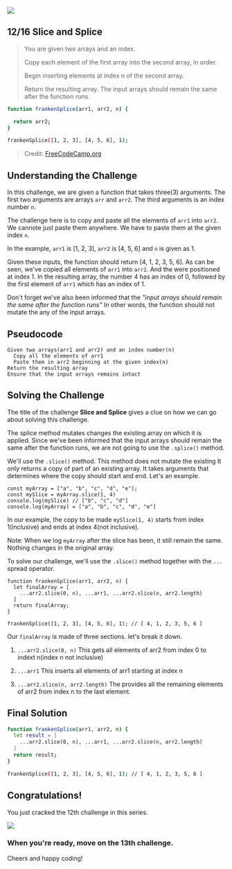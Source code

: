 ![](https://img.shields.io/badge/Coding-Challenges-darkgreen)

## 12/16 Slice and Splice

>You are given two arrays and an index.
>
>Copy each element of the first array into the second array, in order.
>
>Begin inserting elements at index n of the second array.
>
>Return the resulting array. The input arrays should remain the same after the function runs.

```bash
function frankenSplice(arr1, arr2, n) {

  return arr2;
}

frankenSplice([1, 2, 3], [4, 5, 6], 1);
```
> Credit: [FreeCodeCamp.org](https://www.freecodecamp.org/learn/javascript-algorithms-and-data-structures/basic-algorithm-scripting/slice-and-splice)


## Understanding the Challenge

In this challenge, we are given a function that takes three(3) arguments. The first two arguments are arrays `arr` and `arr2`. The third arguments is an index number `n`.

The challenge here is to copy and paste all the elements of `arr1` into `arr2`. We cannote just paste them anywhere. We have to paste them at the given index `n`.

In the example, `arr1` is [1, 2, 3], `arr2` is [4, 5, 6] and `n` is given as 1. 

Given these inputs, the function should return [4, 1, 2, 3, 5, 6]. As can be seen, we've copied all elements of `arr1` into `arr2`. And the were positioned at index 1. 
In the resulting array, the number 4 has an index of 0, followed by the first element of `arr1` which has an index of 1.

Don't forget we've also been informed that the _"input arrays should remain the same after the function runs"_ In other words, the function should not mutate the any of the input arrays.

## Pseudocode
```
Given two arrays(arr1 and arr2) and an index number(n)
  Copy all the elements of arr1
  Paste them in arr2 beginning at the given index(n)
Return the resulting array
Ensure that the input arrays remains intact
```

## Solving the Challenge

The title of the challenge **Slice and Splice** gives a clue on how we can go about solving this challenge.

The splice method mutates changes the existing array on which it is applied. Since we've been informed that the input 
arrays should remain the same after the function runs, we are not going to use the `.splice()` method.

We'll use the `.slice()` method. This method does not mutate the existing It only returns a copy of part of an existing array. It takes arguments that determines where the copy should start and end. Let's an example.

```
const myArray = ["a", "b", "c", "d", "e"];
const mySlice = myArray.slice(1, 4) 
console.log(mySlice) // ["b", "c", "d"]
console.log(myArray) = ["a", "b", "c", "d", "e"]
```
In our example, the copy to be made `mySlice(1, 4)` starts from index 1(inclusive) and ends at index 4(not inclusive). 

Note: When we log `myArray` after the slice has been, it still remain the same. Nothing changes in the original array.

To solve our challenge, we'll use the `.slice()` method together with the `...` spread operator.

```
function frankenSplice(arr1, arr2, n) {
  let finalArray = [
    ...arr2.slice(0, n), ...arr1, ...arr2.slice(n, arr2.length)
  ]
  return finalArray;
}

frankenSplice([1, 2, 3], [4, 5, 6], 1); // [ 4, 1, 2, 3, 5, 6 ]
```

Our `finalArray` is made of three sections. let's break it down.

1. `...arr2.slice(0, n)`
This gets all elements of arr2 from index 0 to indext n(index n not inclusive)

2. `...arr1`
This inserts all elements of arr1 starting at index n

3. `...arr2.slice(n, arr2.length)`
The provides all the remaining elements of arr2 from index n to the last element.

## Final Solution
```bash
function frankenSplice(arr1, arr2, n) {
  let result = [
    ...arr2.slice(0, n), ...arr1, ...arr2.slice(n, arr2.length)
  ]
  return result;
}

frankenSplice([1, 2, 3], [4, 5, 6], 1); // [ 4, 1, 2, 3, 5, 6 ]

```

## Congratulations!
You just cracked the 12th challenge in this series.

![](https://camo.githubusercontent.com/749155b89333c6d89386f5c98dd110e234a00f2aa1e864a5b3fecaf089aedb27/68747470733a2f2f6d656469612e67697068792e636f6d2f6d656469612f336f36664a31424d375232454252446e784b2f67697068792e676966)

### When you're ready, move on the 13th challenge. 

Cheers and happy coding!

